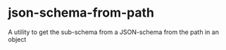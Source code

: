 # json-schema-from-path
A utility to get the sub-schema from a JSON-schema from the path in an object
